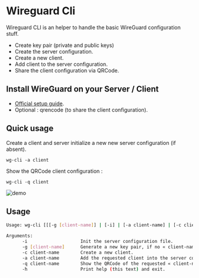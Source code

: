 # Wireguard Cli

Wireguard CLI is an helper to handle the basic WireGuard configuration stuff.

- Create key pair (private and public keys)
- Create the server configuration.
- Create a new client.
- Add client to the server configuration.
- Share the client configuration via QRCode.

## Install WireGuard on your Server / Client

- [Official setup guide](https://www.wireguard.com/install/).
- Optional : qrencode (to share the client configuration).

## Quick usage

Create a client and server initialize a new new server configuration (if absent).

```wg-cli -a client```

Show the QRCode client configuration :

```wg-cli -q client```

![demo](./demo.gif)

## Usage

```sh
Usage: wg-cli [[[-g [client-name]] | [-i] | [-a client-name] | [-c client-name] | [-h] | [-q client-name]]

Arguments:
      -i                    Init the server configuration file.
      -g [client-name]      Generate a new key pair, if no « client-name » specified its generate the server key/pair.
      -c client-name        Create a new client.
      -a client-name        Add the requested client into the server configuration.
      -q client-name        Show the QRCode of the requested « client-name ». (require qrencode)
      -h                    Print help (this text) and exit.
```
